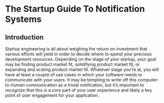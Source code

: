 # The Startup Guide To Notification Systems

## Introduction

Startup engineering is all about weighing the return on investment that various efforts will yield in order to decide where to spend your precious development resources. Depending on the stage of your startup, your goal may be finding product market fit, solidifying product market fit, or expanding and scaling product market fit. Whatever stage you’re at, you will have at least a couple of use cases in which your software needs to communicate with your users. It may be tempting to write off this computer-to-human communication as a trivial notification, but it’s important to recognize that this is a core part of your user experience and likely a key point of user engagement for your application. 

